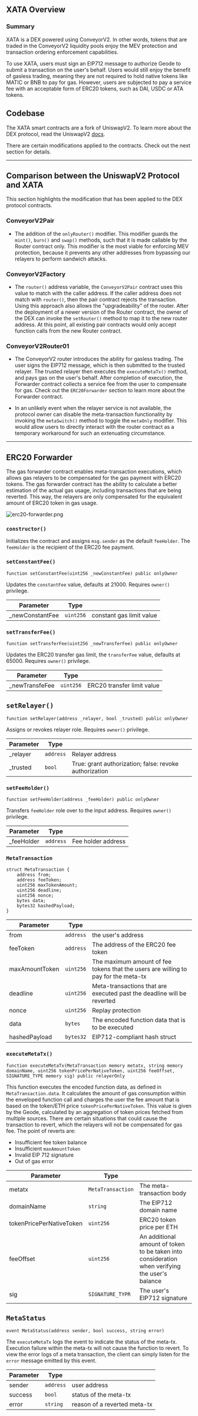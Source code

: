 ## XATA Overview

### Summary

XATA is a DEX powered using ConveyorV2. In other words, tokens that are traded in the ConveyorV2 liquidity pools enjoy the MEV protection and transaction ordering enforcement capabilities.  

To use XATA, users must sign an EIP712 message to authorize Geode to submit a transaction on the user's behalf. Users would still enjoy the benefit of gasless trading, meaning they are not required to hold native tokens like MATIC or BNB to pay for gas. 
However, users are subjected to pay a service fee with an acceptable form of ERC20 tokens, such as DAI, USDC or ATA tokens.

## Codebase

The XATA smart contracts are a fork of UniswapV2. To learn more about the DEX protocol, read the UniswapV2 [docs](https://docs.uniswap.org/protocol/V2/introduction).

There are certain modifications applied to the contracts. Check out the next section for details.

---

## Comparison between the UniswapV2 Protocol and XATA

This section highlights the modification that has been applied to the DEX protocol contracts.

### ConveyorV2Pair

  - The addition of the `onlyRouter()` modifier. This modifier guards the `mint()`, `burn()` and `swap()` methods, such that it is made callable by the Router contract only. This modifier is the most viable for enforcing MEV protection, because it prevents any other addresses from bypassing our relayers to perform sandwich attacks.

### ConveyorV2Factory

  - The `router()` address variable, the `ConveyorV2Pair` contract uses this value to match with the caller address. If the caller address does not match with `router()`, then the pair contract rejects the transaction. Using this approach also allows the "upgradeability" of the router. After the deployment of a newer version of the Router contract, the owner of the DEX can invoke the `setRouter()` method to map it to the new router address. At this point, all existing pair contracts would only accept function calls from the new Router contract.

### ConveyorV2Router01

  - The ConveyorV2 router introduces the ability for gasless trading. The user signs the EIP712 message, which is then submitted to the trusted relayer. The trusted relayer then executes the `executeMetaTx()` method, and pays gas on the user's behalf. After completion of execution, the Forwarder contract collects a service fee from the user to compensate for gas. Check out the `ERC20Forwarder` section to learn more about the Forwarder contract.

  - In an unlikely event when the relayer service is not available, the protocol owner can disable the meta-transaction functionality by invoking the `metaSwitch()` method to toggle the `metaOnly` modifier. This would allow users to directly interact with the router contract as a temporary workaround for such an extenuating circumstance.

---

## ERC20 Forwarder

The gas forwarder contract enables meta-transaction executions, which allows gas relayers to be compensated for the gas payment with ERC20 tokens. The gas forwarder contract has the ability to calculate a better estimation of the actual gas usage, including transactions that are being reverted. This way, the relayers are only compensated for the equivalent amount of ERC20 token in gas usage.

![erc20-forwarder.png](/assets/xata/forwarder_flow.png)

### **`constructor()`**

Initializes the contract and assigns `msg.sender` as the default `feeHolder`. The `feeHolder` is the recipient of the ERC20 fee payment.

### **`setConstantFee()`**

```solidity
function setConstantFee(uint256 _newConstantFee) public onlyOwner
```

Updates the `constantFee` value, defaults at 21000. Requires `owner()` privilege.

|Parameter|Type| |
|---|---|---|
| _newConstantFee | `uint256` | constant gas limit value |

### **`setTransferFee()`**

```solidity
function setTransferFee(uint256 _newTransferFee) public onlyOwner
```

Updates the ERC20 transfer gas limit, the `transferFee` value, defaults at 65000. Requires `owner()` privilege.

|Parameter|Type| |
|---|---|---|
| _newTransfeFee | `uint256` | ERC20 transfer limit value |

## **`setRelayer()`**

```solidity
function setRelayer(address _relayer, bool _trusted) public onlyOwner
```

Assigns or revokes relayer role. Requires `owner()` privilege.

|Parameter|Type| |
|---|---|---|
| _relayer | `address` | Relayer address |
| _trusted | `bool` | True: grant authorization; false: revoke authorization |

### **`setFeeHolder()`**

```solidity
function setFeeHolder(address _feeHolder) public onlyOwner
```

Transfers `feeHolder` role over to the input address. Requires `owner()` privilege.

|Parameter|Type| |
|---|---|---|
| _feeHolder | `address` | Fee holder address |

### **`MetaTransaction`**

```solidity
struct MetaTransaction {
    address from;
    address feeToken;
    uint256 maxTokenAmount;
    uint256 deadline;
    uint256 nonce;
    bytes data;
    bytes32 hashedPayload;
}
```

|Parameter|Type| |
|---|---|---|
| from | `address` | the user's address |
| feeToken | `address` | The address of the ERC20 fee token |
| maxAmountToken | `uint256` | The maximum amount of fee tokens that the users are willing to pay for the meta-tx |
| deadline | `uint256` | Meta-transactions that are executed past the deadline will be reverted |
| nonce | `uint256` | Replay protection |
| data | `bytes` | The encoded function data that is to be executed |
| hashedPayload | `bytes32` | EIP712-compliant hash struct |

### **`executeMetaTx()`**

```solidity
function executeMetaTx(MetaTransaction memory metatx, string memory domainName, uint256 tokenPricePerNativeToken, uint256 feeOffset, SIGNATURE_TYPE memory sig) public relayerOnly
```

This function executes the encoded function data, as defined in `MetaTransaction.data`. It calculates the amount of gas consumption within the enveloped function call and charges the user the fee amount that is based on the token/ETH price `tokenPricePerNativeToken`. This value is given by the Geode, calculated by an aggregation of token prices fetched from multiple sources. There are certain situations that could cause the transaction to revert, which the relayers will not be compensated for gas fee. The point of reverts are:

- Insufficient fee token balance
- Insufficient `maxAmountToken`
- Invalid EIP 712 signature
- Out of gas error

|Parameter|Type| |
|---|---|---|
| metatx | `MetaTransaction` | The meta-transaction body |
| domainName | `string` | The EIP712 domain name |
| tokenPricePerNativeToken | `uint256` | ERC20 token price per ETH |
| feeOffset | `uint256` | An additional amount of token to be taken into consideration when verifying the user's balance |
| sig | `SIGNATURE_TYPR` | The user's EIP712 signature |

## **`MetaStatus`**

```solidity
event MetaStatus(address sender, bool success, string error)
```

The `executeMetaTx` logs the event to indicate the status of the meta-tx. Execution failure within the meta-tx will not cause the function to revert. To view the error logs of a meta transaction, the client can simply listen for the `error` message emitted by this event.

|Parameter|Type| |
|---|---|---|
| sender | `address` | user address |
| success | `bool` | status of the meta-tx |
| error | `string` | reason of a reverted meta-tx |
